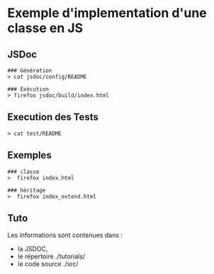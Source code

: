# Exemple d'implementation d'une classe en JS

## JSDoc

    ### Génération 
    > cat jsdoc/config/README

    ### Exécution
    > firefox jsdoc/build/index.html

## Execution des Tests
    > cat test/README

## Exemples

    ### classe
    >  firefox index.html

    ### héritage
    >  firefox index_extend.html

## Tuto
Les informations sont contenues dans :
- la JSDOC, 
- le répertoire ./tutorials/ 
- le code source ./src/